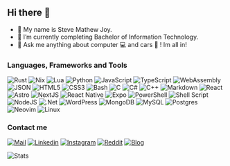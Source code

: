 ## Hi there 👋 
- 🧔 My name is Steve Mathew Joy. 
- 🌱 I’m currently completing Bachelor of Information Technology.
- 💬 Ask me anything about computer 💻 and cars 🚙 ! Im all in!


### Languages, Frameworks and Tools

![Rust](https://img.shields.io/badge/rust-%23000000.svg?style=for-the-badge&logo=rust&logoColor=brown)
![Nix](https://img.shields.io/badge/NIX-5277C3.svg?style=for-the-badge&logo=NixOS&logoColor=white)
![Lua](https://img.shields.io/badge/lua-%232C2D72.svg?style=for-the-badge&logo=lua&logoColor=white)
![Python](https://img.shields.io/badge/python-3670A0?style=for-the-badge&logo=python&logoColor=ffdd54)
![JavaScript](https://img.shields.io/badge/javascript-%23323330.svg?style=for-the-badge&logo=javascript&logoColor=%23F7DF1E)
![TypeScript](https://img.shields.io/badge/typescript-%23323330.svg?style=for-the-badge&logo=typescript&logoColor=blue)
![WebAssembly](https://img.shields.io/badge/webassembly-purple.svg?style=for-the-badge&logo=webassembly&logoColor=white)
![JSON](https://img.shields.io/badge/json-%23000000.svg?style=for-the-badge&logo=json&logoColor=green)
![HTML5](https://img.shields.io/badge/html5-%23E34F26.svg?style=for-the-badge&logo=html5&logoColor=white)
![CSS3](https://img.shields.io/badge/css3-%231572B6.svg?style=for-the-badge&logo=css3&logoColor=white)
![Bash](https://img.shields.io/badge/Bash-4EAA25?logo=gnubash&logoColor=fff&style=for-the-badge)
![C](https://img.shields.io/badge/c-%2300599C.svg?style=for-the-badge&logo=c&logoColor=white)
![C#](https://img.shields.io/badge/c%23-%23239120.svg?style=for-the-badge&logo=c-sharp&logoColor=white)
![C++](https://img.shields.io/badge/c++-%2300599C.svg?style=for-the-badge&logo=c%2B%2B&logoColor=white)
![Markdown](https://img.shields.io/badge/markdown-%23000000.svg?style=for-the-badge&logo=markdown&logoColor=white)
![React](https://img.shields.io/badge/react-%2320232a.svg?style=for-the-badge&logo=react&logoColor=%2361DAFB)
![Astro](https://img.shields.io/badge/astro-brown.svg?style=for-the-badge&logo=astro&logoColor=white)
![NextJS](https://img.shields.io/badge/next.js-black.svg?style=for-the-badge&logo=next.js&logoColor=white)
![React Native](https://img.shields.io/badge/react%20native-black.svg?style=for-the-badge&logo=react&logoColor=%2361DAFB)
![Expo](https://img.shields.io/badge/expo-%2320232a.svg?style=for-the-badge&logo=expo&logoColor=white)
![PowerShell](https://img.shields.io/badge/PowerShell-%235391FE.svg?style=for-the-badge&logo=powershell&logoColor=white)
![Shell Script](https://img.shields.io/badge/shell_script-%23121011.svg?style=for-the-badge&logo=gnu-bash&logoColor=white)
![NodeJS](https://img.shields.io/badge/node.js-6DA55F?style=for-the-badge&logo=node.js&logoColor=white)
![.Net](https://img.shields.io/badge/.NET-5C2D91?style=for-the-badge&logo=.net&logoColor=white)
![WordPress](https://img.shields.io/badge/WordPress-%23117AC9.svg?style=for-the-badge&logo=WordPress&logoColor=white)
![MongoDB](https://img.shields.io/badge/MongoDB-%234ea94b.svg?style=for-the-badge&logo=mongodb&logoColor=white)
![MySQL](https://img.shields.io/badge/mysql-%2300f.svg?style=for-the-badge&logo=mysql&logoColor=white)
![Postgres](https://img.shields.io/badge/postgres-%23316192.svg?style=for-the-badge&logo=postgresql&logoColor=white)
![Neovim](https://img.shields.io/badge/NeoVim-%2357A143.svg?&style=for-the-badge&logo=neovim&logoColor=white)
![Linux](https://img.shields.io/badge/linux-gray.svg?&style=for-the-badge&logo=linux&logoColor=white)

### Contact me
[![Mail](https://img.shields.io/badge/email-840010?style=for-the-badge&logo=Tutanota&logoColor=white)](mailto:stevemathewjoy@tutanota.com)
[![Linkedin](https://img.shields.io/badge/LinkedIn-blue?style=for-the-badge&logo=linkedin&logoColor=white)](https://www.linkedin.com/in/steve-mathew-joy-630637198/)
[![Instagram](https://img.shields.io/badge/Instagram-E4405F?style=for-the-badge&logo=instagram&logoColor=white)](https://instagram.com/man.of.mysteries)
[![Reddit](https://img.shields.io/badge/Reddit-FF4500?style=for-the-badge&logo=reddit&logoColor=white)](https://www.reddit.com/user/RevocableBasher)
[![Blog](https://img.shields.io/badge/personal%20blog-black?style=for-the-badge&logo=astro&logoColor=white)](https://rayslash.me)


![Stats](https://github-readme-stats.vercel.app/api?username=rayslash&theme=dark)
